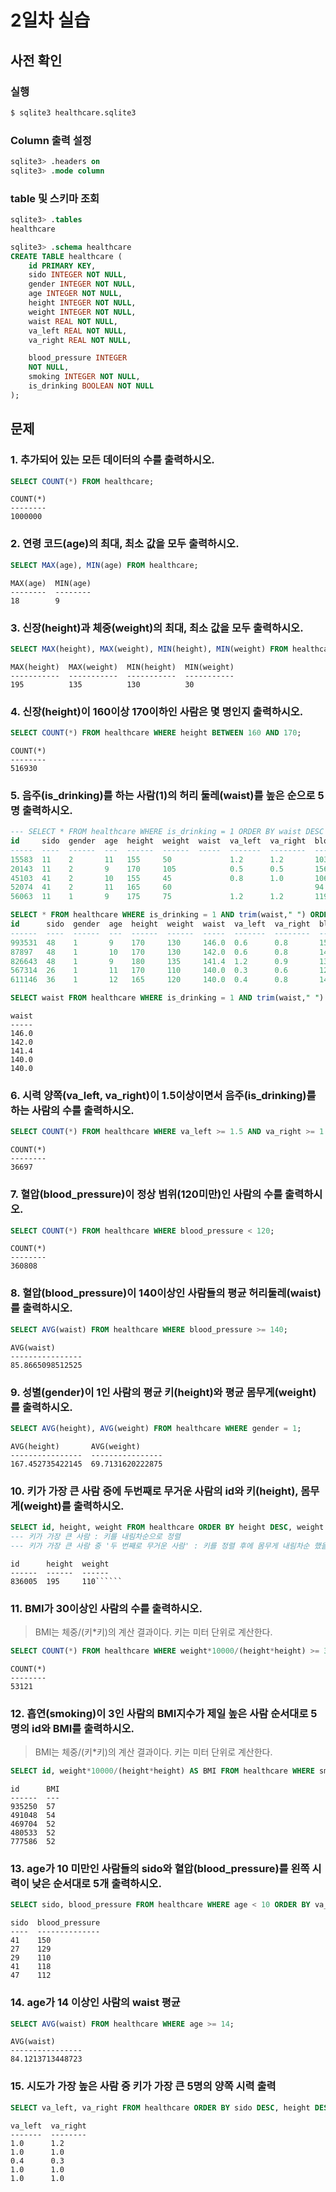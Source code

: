 # 2일차 실습

## 사전 확인

### 실행

```bash
$ sqlite3 healthcare.sqlite3 
```

### Column 출력 설정

```sql
sqlite3> .headers on 
sqlite3> .mode column
```

### table 및 스키마 조회

```sql
sqlite3> .tables
healthcare

sqlite3> .schema healthcare
CREATE TABLE healthcare (
    id PRIMARY KEY,        
    sido INTEGER NOT NULL, 
    gender INTEGER NOT NULL,
    age INTEGER NOT NULL,  
    height INTEGER NOT NULL,
    weight INTEGER NOT NULL,
    waist REAL NOT NULL,   
    va_left REAL NOT NULL, 
    va_right REAL NOT NULL,

    blood_pressure INTEGER 
    NOT NULL,
    smoking INTEGER NOT NULL,
    is_drinking BOOLEAN NOT NULL
);
```

## 문제

### 1. 추가되어 있는 모든 데이터의 수를 출력하시오.

```sql
SELECT COUNT(*) FROM healthcare;
```

```
COUNT(*)
--------
1000000
```

### 2. 연령 코드(age)의 최대, 최소 값을 모두 출력하시오. 

```sql
SELECT MAX(age), MIN(age) FROM healthcare;
```

```
MAX(age)  MIN(age)
--------  --------
18        9
```

### 3. 신장(height)과 체중(weight)의 최대, 최소 값을 모두 출력하시오.

```sql
SELECT MAX(height), MAX(weight), MIN(height), MIN(weight) FROM healthcare;
```

```
MAX(height)  MAX(weight)  MIN(height)  MIN(weight)
-----------  -----------  -----------  -----------
195          135          130          30
```

### 4. 신장(height)이 160이상 170이하인 사람은 몇 명인지 출력하시오.

```sql
SELECT COUNT(*) FROM healthcare WHERE height BETWEEN 160 AND 170;
```

```
COUNT(*)
--------
516930
```

### 5. 음주(is_drinking)를 하는 사람(1)의 허리 둘레(waist)를 높은 순으로 5명 출력하시오. 

```sql
--- SELECT * FROM healthcare WHERE is_drinking = 1 ORDER BY waist DESC LIMIT 5;
id     sido  gender  age  height  weight  waist  va_left  va_right  blood_pressure  smoking  is_drinking
-----  ----  ------  ---  ------  ------  -----  -------  --------  --------------  -------  -----------
15583  11    2       11   155     50             1.2      1.2       103             1        1
20143  11    2       9    170     105            0.5      0.5       156             3        1
45103  41    2       10   155     45             0.8      1.0       106             1        1
52074  41    2       11   165     60                                94              1        1
56063  11    1       9    175     75             1.2      1.2       119             2        1

SELECT * FROM healthcare WHERE is_drinking = 1 AND trim(waist," ") ORDER BY waist DESC LIMIT 5;
id      sido  gender  age  height  weight  waist  va_left  va_right  blood_pressure  smoking  is_drinking
------  ----  ------  ---  ------  ------  -----  -------  --------  --------------  -------  -----------
993531  48    1       9    170     130     146.0  0.6      0.8       150             3        1
87897   48    1       10   170     130     142.0  0.6      0.8       140             1        1
826643  48    1       9    180     135     141.4  1.2      0.9       136             3        1
567314  26    1       11   170     110     140.0  0.3      0.6       125             3        1
611146  36    1       12   165     120     140.0  0.4      0.8       141             3        1
```

```sql
SELECT waist FROM healthcare WHERE is_drinking = 1 AND trim(waist," ") ORDER BY waist DESC LIMIT 5;
```

```
waist
-----
146.0
142.0
141.4
140.0
140.0
```

### 6. 시력 양쪽(va_left, va_right)이 1.5이상이면서 음주(is_drinking)를 하는 사람의 수를 출력하시오.

```sql
SELECT COUNT(*) FROM healthcare WHERE va_left >= 1.5 AND va_right >= 1.5 AND is_drinking = 1;
```

```
COUNT(*)
--------
36697
```

### 7. 혈압(blood_pressure)이 정상 범위(120미만)인 사람의 수를 출력하시오.

```sql
SELECT COUNT(*) FROM healthcare WHERE blood_pressure < 120;
```

```
COUNT(*)
--------
360808
```

### 8. 혈압(blood_pressure)이 140이상인 사람들의 평균 허리둘레(waist)를 출력하시오.

```sql
SELECT AVG(waist) FROM healthcare WHERE blood_pressure >= 140;
```

```
AVG(waist)
----------------
85.8665098512525
```

### 9. 성별(gender)이 1인 사람의 평균 키(height)와 평균 몸무게(weight)를 출력하시오.

```sql
SELECT AVG(height), AVG(weight) FROM healthcare WHERE gender = 1;
```

```
AVG(height)       AVG(weight)
----------------  ----------------
167.452735422145  69.7131620222875
```

### 10. 키가 가장 큰 사람 중에 두번째로 무거운 사람의 id와 키(height), 몸무게(weight)를 출력하시오.

```sql
SELECT id, height, weight FROM healthcare ORDER BY height DESC, weight DESC LIMIT 1 OFFSET 1;
--- 키가 가장 큰 사람 : 키를 내림차순으로 정렬
--- 키가 가장 큰 사람 중 '두 번째로 무거운 사람' : 키를 정렬 후에 몸무게 내림차순 했을 때 OFFSET 1한 1명 
```

```
id      height  weight
------  ------  ------
836005  195     110``````
```

### 11. BMI가 30이상인 사람의 수를 출력하시오. 

> BMI는 체중/(키*키)의 계산 결과이다. 
> 키는 미터 단위로 계산한다.

```sql
SELECT COUNT(*) FROM healthcare WHERE weight*10000/(height*height) >= 30;
```

```
COUNT(*)
--------
53121
```

### 12. 흡연(smoking)이 3인 사람의 BMI지수가 제일 높은 사람 순서대로 5명의 id와 BMI를 출력하시오.

> BMI는 체중/(키*키)의 계산 결과이다. 
> 키는 미터 단위로 계산한다.

```sql
SELECT id, weight*10000/(height*height) AS BMI FROM healthcare WHERE smoking = 1 ORDER BY BMI DESC LIMIT 5;
```

```
id      BMI
------  ---
935250  57
491048  54
469704  52
480533  52
777586  52
```

### 13. age가 10 미만인 사람들의 sido와 혈압(blood_pressure)를 왼쪽 시력이 낮은 순서대로 5개 출력하시오.

```sql
SELECT sido, blood_pressure FROM healthcare WHERE age < 10 ORDER BY va_right LIMIT 5;
```

```
sido  blood_pressure
----  --------------
41    150
27    129
29    110
41    118
47    112
```

### 14. age가 14 이상인 사람의 waist 평균

```sql
SELECT AVG(waist) FROM healthcare WHERE age >= 14;
```

```
AVG(waist)
----------------
84.1213713448723
```

### 15. 시도가 가장 높은 사람 중 키가 가장 큰 5명의 양쪽 시력 출력

```sql
SELECT va_left, va_right FROM healthcare ORDER BY sido DESC, height DESC LIMIT 5;
```

```
va_left  va_right
-------  --------
1.0      1.2
1.0      1.0
0.4      0.3
1.0      1.0
1.0      1.0
```